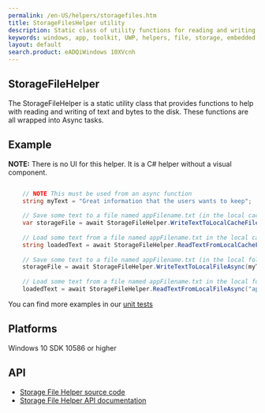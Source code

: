 ```yaml
---
permalink: /en-US/helpers/storagefiles.htm
title: StorageFilesHelper utility 
description: Static class of utility functions for reading and writing text of bytes from files within UWP applications
keywords: windows, app, toolkit, UWP, helpers, file, storage, embedded file, read text, read bytes, write bytes, write text
layout: default
search.product: eADQiWindows 10XVcnh
---
```


## StorageFileHelper

The StorageFileHelper is a static utility class that provides functions to help with reading and writing of text and bytes to the disk.  These functions are all wrapped into Async tasks.


## Example

**NOTE:** There is no UI for this helper.  It is a C# helper without a visual component.

```C#

	// NOTE This must be used from an async function
	string myText = "Great information that the users wants to keep";
	
	// Save some text to a file named appFilename.txt (in the local cache folder)
	var storageFile = await StorageFileHelper.WriteTextToLocalCacheFileAsync(myText, "appFilename.txt");
	
	// Load some text from a file named appFilename.txt in the local cache folder	
	string loadedText = await StorageFileHelper.ReadTextFromLocalCacheFileAsync("appFilename.txt");
	
	// Save some text to a file named appFilename.txt (in the local folder)
	storageFile = await StorageFileHelper.WriteTextToLocalFileAsync(myText, "appFilename.txt");
	
	// Load some text from a file named appFilename.txt in the local folder	
	loadedText = await StorageFileHelper.ReadTextFromLocalFileAsync("appFilename.txt");

```

You can find more examples in our [unit tests](https://github.com/Microsoft/UWPCommunityToolkit/blob/master/UnitTests/Helpers/Test_StorageFileHelper.cs)

## Platforms

Windows 10 SDK 10586 or higher

## API
* [Storage File Helper source code](https://github.com/Microsoft/UWPCommunityToolkit/blob/master/Microsoft.Toolkit.Uwp/Helpers/StorageFileHelper.cs)
* [Storage File Helper API documentation]({{site.baseurl}}/api/Microsoft_Toolkit_Uwp_StorageFileHelper.htm)
